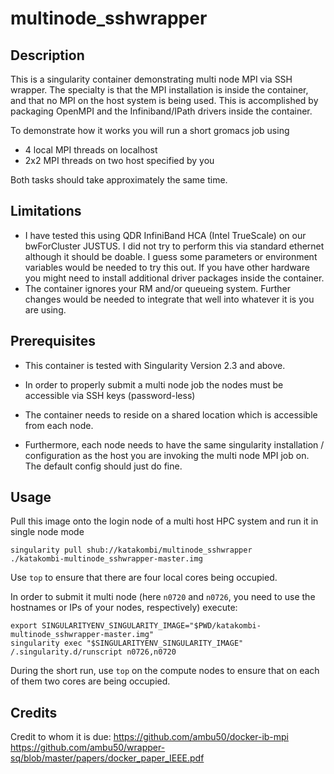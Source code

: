 # multinode_sshwrapper

## Description
This is a singularity container demonstrating multi node MPI via SSH wrapper.
The specialty is that the MPI installation is inside the container, and that no MPI on the host system is being used.
This is accomplished by packaging OpenMPI and the Infiniband/IPath drivers inside the container.

To demonstrate how it works you will run a short gromacs job using 
* 4 local MPI threads on localhost
* 2x2 MPI threads on two host specified by you

Both tasks should take approximately the same time.

## Limitations

* I have tested this using QDR InfiniBand HCA (Intel TrueScale) on our bwForCluster JUSTUS. I did not try to perform this via standard ethernet although it should be doable. I guess some parameters or environment variables would be needed to try this out. If you have other hardware you might need to install additional driver packages inside the container.
* The container ignores your RM and/or queueing system. Further changes would be needed to integrate that well into whatever it is you are using.

## Prerequisites


* This container is tested with Singularity Version 2.3 and above.

* In order to properly submit a multi node job the nodes must be accessible via SSH keys (password-less)

* The container needs to reside on a shared location which is accessible from each node.

* Furthermore, each node needs to have the same singularity installation / configuration as the host you are invoking the multi node MPI job on. The default config should just do fine.

## Usage

Pull this image onto the login node of a multi host HPC system and run it in single node mode
```
singularity pull shub://katakombi/multinode_sshwrapper
./katakombi-multinode_sshwrapper-master.img
```
Use `top` to ensure that there are four local cores being occupied.

In order to submit it multi node (here `n0720` and `n0726`, you need to use the hostnames or IPs of your nodes, respectively) execute:

```
export SINGULARITYENV_SINGULARITY_IMAGE="$PWD/katakombi-multinode_sshwrapper-master.img"
singularity exec "$SINGULARITYENV_SINGULARITY_IMAGE" /.singularity.d/runscript n0726,n0720
```

During the short run, use `top` on the compute nodes to ensure that on each of them two cores are being occupied.

## Credits

Credit to whom it is due: 
https://github.com/ambu50/docker-ib-mpi
https://github.com/ambu50/wrapper-sq/blob/master/papers/docker_paper_IEEE.pdf
